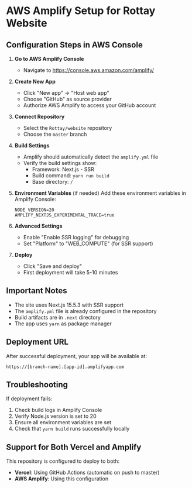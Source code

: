 # AWS Amplify Setup for Rottay Website

## Configuration Steps in AWS Console

1. **Go to AWS Amplify Console**
   - Navigate to https://console.aws.amazon.com/amplify/

2. **Create New App**
   - Click "New app" → "Host web app"
   - Choose "GitHub" as source provider
   - Authorize AWS Amplify to access your GitHub account

3. **Connect Repository**
   - Select the `Rottay/website` repository
   - Choose the `master` branch

4. **Build Settings**
   - Amplify should automatically detect the `amplify.yml` file
   - Verify the build settings show:
     - Framework: Next.js - SSR
     - Build command: `yarn run build`
     - Base directory: `/`

5. **Environment Variables** (if needed)
   Add these environment variables in Amplify Console:
   ```
   NODE_VERSION=20
   AMPLIFY_NEXTJS_EXPERIMENTAL_TRACE=true
   ```

6. **Advanced Settings**
   - Enable "Enable SSR logging" for debugging
   - Set "Platform" to "WEB_COMPUTE" (for SSR support)

7. **Deploy**
   - Click "Save and deploy"
   - First deployment will take 5-10 minutes

## Important Notes

- The site uses Next.js 15.5.3 with SSR support
- The `amplify.yml` file is already configured in the repository
- Build artifacts are in `.next` directory
- The app uses `yarn` as package manager

## Deployment URL

After successful deployment, your app will be available at:
```
https://[branch-name].[app-id].amplifyapp.com
```

## Troubleshooting

If deployment fails:

1. Check build logs in Amplify Console
2. Verify Node.js version is set to 20
3. Ensure all environment variables are set
4. Check that `yarn build` runs successfully locally

## Support for Both Vercel and Amplify

This repository is configured to deploy to both:
- **Vercel**: Using GitHub Actions (automatic on push to master)
- **AWS Amplify**: Using this configuration
